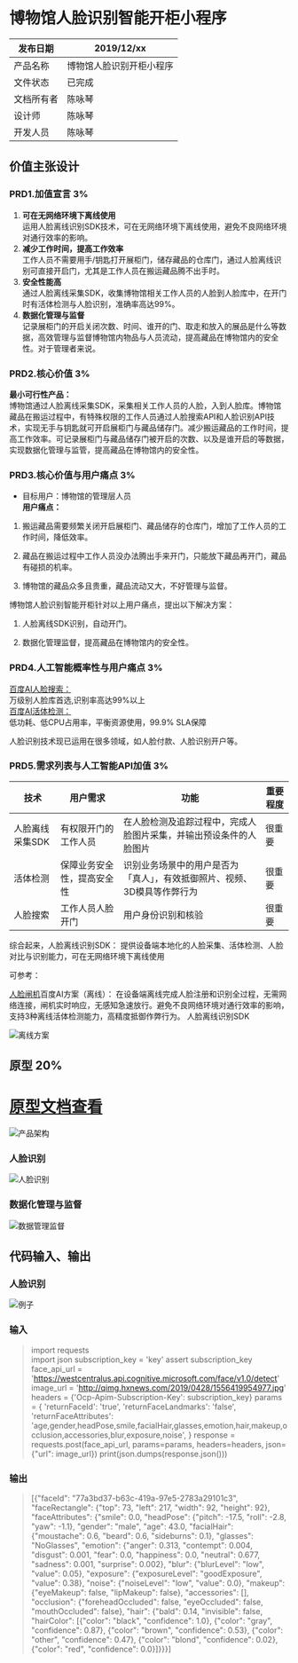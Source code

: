 # 博物馆人脸识别智能开柜小程序
|发布日期|2019/12/xx|   
|  ----  |  ----  | 
|产品名称|博物馆人脸识别开柜小程序|     
|文件状态|已完成|   
|文档所有者|陈咏琴|   
|设计师|陈咏琴|   
|开发人员|陈咏琴|   
   

## 价值主张设计

### PRD1.加值宣言 3%

1. **可在无网络环境下离线使用**      
运用人脸离线识别SDK技术，可在无网络环境下离线使用，避免不良网络环境对通行效率的影响。   
2. **减少工作时间，提高工作效率**   
工作人员不需要用手/钥匙打开展柜门，储存藏品的仓库门，通过人脸离线识别可直接开启门，尤其是工作人员在搬运藏品腾不出手时。
3. **安全性能高**   
通过人脸离线采集SDK，收集博物馆相关工作人员的人脸到人脸库中，在开门时有活体检测与人脸识别，准确率高达99%。   
4. **数据化管理与监督**   
记录展柜门的开启关闭次数、时间、谁开的门、取走和放入的展品是什么等数据，高效管理与监督博物馆内物品与人员流动，提高藏品在博物馆内的安全性。对于管理者来说。

### PRD2.核心价值 3%
**最小可行性产品：**   
博物馆通过人脸离线采集SDK，采集相关工作人员的人脸，入到人脸库。博物馆藏品在搬运过程中，有特殊权限的工作人员通过人脸搜索API和人脸识别API技术，实现无手与钥匙就可开启展柜门与藏品储存门。减少搬运藏品的工作时间，提高工作效率。可记录展柜门与藏品储存门被开启的次数、以及是谁开启的等数据，实现数据化管理与监管，提高藏品在博物馆内的安全性。

### PRD3.核心价值与用户痛点 3%
- 目标用户：博物馆的管理层人员  
**用户痛点：**    
1. 搬运藏品需要频繁关闭开启展柜门、藏品储存的仓库门，增加了工作人员的工作时间，降低效率。   

2. 藏品在搬运过程中工作人员没办法腾出手来开门，只能放下藏品再开门，藏品有碰损的机率。   
   
3. 博物馆的藏品众多且贵重，藏品流动又大，不好管理与监督。       

博物馆人脸识别智能开柜针对以上用户痛点，提出以下解决方案：
1. 人脸离线SDK识别，自动开门。   

2. 数据化管理监督，提高藏品在博物馆内的安全性。


### PRD4.人工智能概率性与用户痛点 3%   
[百度AI人脸搜索：](https://ai.baidu.com/tech/face/search)    
万级别人脸库首选,识别率高达99%以上   
[百度AI活体检测：](https://ai.baidu.com/tech/face/faceliveness)    
低功耗、低CPU占用率，平衡资源使用，99.9% SLA保障      

人脸识别技术现已运用在很多领域，如人脸付款、人脸识别开户等。

### PRD5.需求列表与人工智能API加值 3%

|技术|用户需求|功能|重要程度|
|---|---|---|---|
|人脸离线采集SDK|有权限开门的工作人员|在人脸检测及追踪过程中，完成人脸图片采集，并输出预设条件的人脸图片|很重要|
|活体检测|保障业务安全性，提高安全性|识别业务场景中的用户是否为 「真人」，有效抵御照片、视频、3D模具等作弊行为|很重要|
|人脸搜索|工作人员人脸开门|用户身份识别和核验|很重要|

综合起来，人脸离线识别SDK：
提供设备端本地化的人脸采集、活体检测、人脸对比与识别能力，可在无网络环境下离线使用

可参考：

[人脸闸机](https://ai.baidu.com/solution/facegate)百度AI方案（离线）：
在设备端离线完成人脸注册和识别全过程，无需网络连接，闸机实时响应，无感知急速放行。避免不良网络环境对通行效率的影响，支持3种离线活体检测能力，高精度抵御作弊行为。
人脸离线识别SDK

![离线方案](https://upload-images.jianshu.io/upload_images/11043770-2eb84ff1e5d3716b.png?imageMogr2/auto-orient/strip%7CimageView2/2/w/1240)

## 原型 20%

# [原型文档查看](https://172018051.github.io/museum/)   

![产品架构](https://upload-images.jianshu.io/upload_images/11043770-0b74ffebcd911063.png?imageMogr2/auto-orient/strip%7CimageView2/2/w/1240)   
   
### 人脸识别

![人脸识别](https://upload-images.jianshu.io/upload_images/11043770-ba4b31b0b8f4f645.png?imageMogr2/auto-orient/strip%7CimageView2/2/w/1240)

### 数据化管理与监督
![数据管理监督](https://upload-images.jianshu.io/upload_images/11043770-866a0d61fc4ab5bb.png?imageMogr2/auto-orient/strip%7CimageView2/2/w/1240)

## 代码输入、输出   
### 人脸识别　　　

![例子](https://upload-images.jianshu.io/upload_images/11043770-ae680d8b7c658050.png?imageMogr2/auto-orient/strip%7CimageView2/2/w/1240)
### 输入   
> import requests   
import json
subscription_key = 'key'
assert subscription_key
face_api_url = 'https://westcentralus.api.cognitive.microsoft.com/face/v1.0/detect'
image_url = 'http://qimg.hxnews.com/2019/0428/1556419954977.jpg'
headers = {'Ocp-Apim-Subscription-Key': subscription_key}
params = {
    'returnFaceId': 'true',
    'returnFaceLandmarks': 'false',
    'returnFaceAttributes': 'age,gender,headPose,smile,facialHair,glasses,emotion,hair,makeup,occlusion,accessories,blur,exposure,noise',
}
response = requests.post(face_api_url, params=params,
                         headers=headers, json={"url": image_url})
print(json.dumps(response.json()))

### 输出      
>[{"faceId": "77a3bd37-b63c-419a-97e5-2783a29101c3", "faceRectangle": {"top": 73, "left": 217, "width": 92, "height": 92}, "faceAttributes": {"smile": 0.0, "headPose": {"pitch": -17.5, "roll": -2.8, "yaw": -1.1}, "gender": "male", "age": 43.0, "facialHair": {"moustache": 0.6, "beard": 0.6, "sideburns": 0.1}, "glasses": "NoGlasses", "emotion": {"anger": 0.313, "contempt": 0.004, "disgust": 0.001, "fear": 0.0, "happiness": 0.0, "neutral": 0.677, "sadness": 0.001, "surprise": 0.002}, "blur": {"blurLevel": "low", "value": 0.05}, "exposure": {"exposureLevel": "goodExposure", "value": 0.38}, "noise": {"noiseLevel": "low", "value": 0.0}, "makeup": {"eyeMakeup": false, "lipMakeup": false}, "accessories": [], "occlusion": {"foreheadOccluded": false, "eyeOccluded": false, "mouthOccluded": false}, "hair": {"bald": 0.14, "invisible": false, "hairColor": [{"color": "black", "confidence": 1.0}, {"color": "gray", "confidence": 0.87}, {"color": "brown", "confidence": 0.53}, {"color": "other", "confidence": 0.47}, {"color": "blond", "confidence": 0.02}, {"color": "red", "confidence": 0.0}]}}}]   



